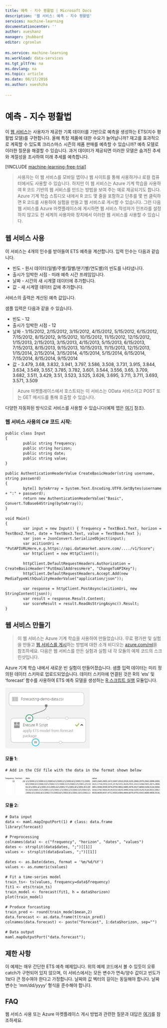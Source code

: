 ```yaml
---
title: 예측 - 지수 평활법 | Microsoft Docs
description: '웹 서비스: 예측 - 지수 평활법'
services: machine-learning
documentationcenter: ''
author: xueshanz
manager: jhubbard
editor: cgronlun

ms.service: machine-learning
ms.workload: data-services
ms.tgt_pltfrm: na
ms.devlang: na
ms.topic: article
ms.date: 08/17/2016
ms.author: xueshzha

---
```

# 예측 - 지수 평활법
이 [웹 서비스](https://datamarket.azure.com/dataset/aml_labs/ets)는 사용자가 제공한 기록 데이터를 기반으로 예측을 생성하는 ETS(지수 평활법 모델)를 구현합니다. 올해 특정 제품에 대한 수요가 늘어납니까? 재고를 효과적으로 계획할 수 있도록 크리스마스 시즌의 제품 판매를 예측할 수 있습니까? 예측 모델로 이러한 질문을 해결할 수 있습니다. 과거 데이터가 제공되면 이러한 모델은 숨겨진 추세와 계절성을 조사하여 미래 추세를 예측합니다.

[!INCLUDE [machine-learning-free-trial](../../includes/machine-learning-free-trial.md)]

> 사용자는 이 웹 서비스를 모바일 앱이나 웹 사이트를 통해 사용하거나 로컬 컴퓨터에서도 사용할 수 있습니다. 하지만 이 웹 서비스는 Azure 기계 학습을 사용하여 R 코드 기반의 웹 서비스를 만드는 방법을 보여 주는 예로 제공되기도 합니다. Azure 기계 학습 스튜디오 내에서 R 코드 몇 줄을 포함하고 단추를 몇 번 클릭하면 R 코드를 사용하여 실험을 만들고 웹 서비스로 게시할 수 있습니다. 그런 다음 웹 서비스를 Azure 마켓플레이스에 게시하면 웹 서비스 작성자가 인프라를 설정하지 않고도 전 세계의 사용자와 장치에서 이러한 웹 서비스를 사용할 수 있습니다.
> 
> 

## 웹 서비스 사용
이 서비스는 4개의 인수를 받아들여 ETS 예측을 계산합니다. 입력 인수는 다음과 같습니다.

* 빈도 - 원시 데이터(일별/주별/월별/분기별/연도별)의 빈도를 나타냅니다.
* 출시가 임박한 시점 - 미래 예측 시간 프레임입니다.
* 날짜 - 시간의 새 시계열 데이터에 추가합니다.
* 값 - 새 시계열 데이터 값에 추가합니다.

서비스의 출력은 계산된 예측 값입니다.

샘플 입력은 다음과 같을 수 있습니다.

* 빈도 - 12
* 출시가 임박한 시점 - 12
* 날짜 - 1/15/2012, 2/15/2012, 3/15/2012, 4/15/2012, 5/15/2012, 6/15/2012, 7/15/2012, 8/15/2012, 9/15/2012, 10/15/2012, 11/15/2012, 12/15/2012, 1/15/2013, 2/15/2013, 3/15/2013, 4/15/2013, 5/15/2013, 6/15/2013, 7/15/2013, 8/15/2013, 9/15/2013, 10/15/2013, 11/15/2013, 12/15/2013, 1/15/2014, 2/15/2014, 3/15/2014, 4/15/2014, 5/15/2014, 6/15/2014, 7/15/2014, 8/15/2014, 9/15/2014
* 값 - 3.479, 3.68, 3.832, 3.941, 3.797, 3.586, 3.508, 3.731, 3.915, 3.844, 3.634, 3.549, 3.557, 3.785, 3.782, 3.601, 3.544, 3.556, 3.65, 3.709, 3.682, 3.511, 3.429, 3.51, 3.523, 3.525, 3.626, 3.695, 3.711, 3.711, 3.693, 3.571, 3.509

> Azure 마켓플레이스에서 호스트되는 이 서비스는 OData 서비스이고 POST 또는 GET 메서드를 통해 호출할 수 있습니다.
> 
> 

다양한 자동화된 방식으로 서비스를 사용할 수 있습니다(예제 앱은 [여기](http://microsoftazuremachinelearning.azurewebsites.net/etsForecasting.aspx) 참조).

### 웹 서비스 사용의 C# 코드 시작:
    public class Input
    {
            public string frequency;
            public string horizon;
            public string date;
            public string value;
    }

    public AuthenticationHeaderValue CreateBasicHeader(string username, string password)
    {
            byte[] byteArray = System.Text.Encoding.UTF8.GetBytes(username + ":" + password);
            return new AuthenticationHeaderValue("Basic", Convert.ToBase64String(byteArray));
    }

    void Main()
    {
            var input = new Input() { frequency = TextBox1.Text, horizon = TextBox2.Text, date = TextBox3.Text, value = TextBox4.Text };
            var json = JsonConvert.SerializeObject(input);
            var acitionUri = "PutAPIURLHere,e.g.https://api.datamarket.azure.com/..../v1/Score";
            var httpClient = new HttpClient();

            httpClient.DefaultRequestHeaders.Authorization = CreateBasicHeader("PutEmailAddressHere", "ChangeToAPIKey");
            httpClient.DefaultRequestHeaders.Accept.Add(new MediaTypeWithQualityHeaderValue("application/json"));

            var response = httpClient.PostAsync(acitionUri, new StringContent(json));
            var result = response.Result.Content;
            var scoreResult = result.ReadAsStringAsync().Result;
    }



## 웹 서비스 만들기
> 이 웹 서비스는 Azure 기계 학습을 사용하여 만들었습니다. 무료 평가판 및 실험을 만들고 [웹 서비스를 게시](machine-learning-publish-a-machine-learning-web-service.md)하는 방법에 대한 소개 비디오는 [azure.com/ml](http://azure.com/ml)을 참조하세요. 다음은 웹 서비스를 만든 실험과 실험 내 각 모듈의 예제 코드의 스크린샷입니다.
> 
> 

Azure 기계 학습 내에서 새로운 빈 실험이 만들어졌습니다. 샘플 입력 데이터는 미리 정의된 데이터 스키마로 업로드되었습니다. 데이터 스키마에 연결된 것은 R의 ‘ets’ 및 ‘forecast’ 함수를 사용하여 ETS 예측 모델을 생성하는 [R 스크립트 실행][execute-r-script] 모듈입니다.

![실험 흐름][2]

#### 모듈 1:
    # Add in the CSV file with the data in the format shown below 
![데이터 샘플][3]

#### 모듈 2:
    # Data input
    data <- maml.mapInputPort(1) # class: data.frame
    library(forecast)

    # Preprocessing
    colnames(data) <- c("frequency", "horizon", "dates", "values")
    dates <- strsplit(data$dates, ";")[[1]]
    values <- strsplit(data$values, ";")[[1]]

    dates <- as.Date(dates, format = '%m/%d/%Y')
    values <- as.numeric(values)

    # Fit a time-series model
    train_ts<- ts(values, frequency=data$frequency)
    fit1 <- ets(train_ts)
    train_model <- forecast(fit1, h = data$horizon)
    plot(train_model)

    # Produce forcasting
    train_pred <- round(train_model$mean,2)
    data.forecast <- as.data.frame(t(train_pred))
    colnames(data.forecast) <- paste("Forecast", 1:data$horizon, sep="")

    # Data output
    maml.mapOutputPort("data.forecast");


## 제한 사항
이 예제는 매우 간단한 ETS 예측 예제입니다. 위의 예제 코드에서 볼 수 있듯이 오류 catch가 구현되어 있지 않으며, 이 서비스에서는 모든 변수가 연속/양수 값이고 빈도가 1보다 큰 정수여야 한다고 가정합니다. 날짜와 값 벡터의 길이는 동일해야 합니다. 날짜 변수는 ‘mm/dd/yyyy’ 형식을 준수해야 합니다.

## FAQ
웹 서비스 사용 또는 Azure 마켓플레이스 게시 방법과 관련한 질문과 대답은 [여기](machine-learning-marketplace-faq.md)를 참조하세요.

[1]: ./media/machine-learning-r-csharp-forecasting-exponential-smoothing/ets-img1.png
[2]: ./media/machine-learning-r-csharp-forecasting-exponential-smoothing/ets-img2.png
[3]: ./media/machine-learning-r-csharp-forecasting-exponential-smoothing/ets-img3.png


<!-- Module References -->
[execute-r-script]: https://msdn.microsoft.com/library/azure/30806023-392b-42e0-94d6-6b775a6e0fd5/


<!---HONumber=AcomDC_0914_2016-->